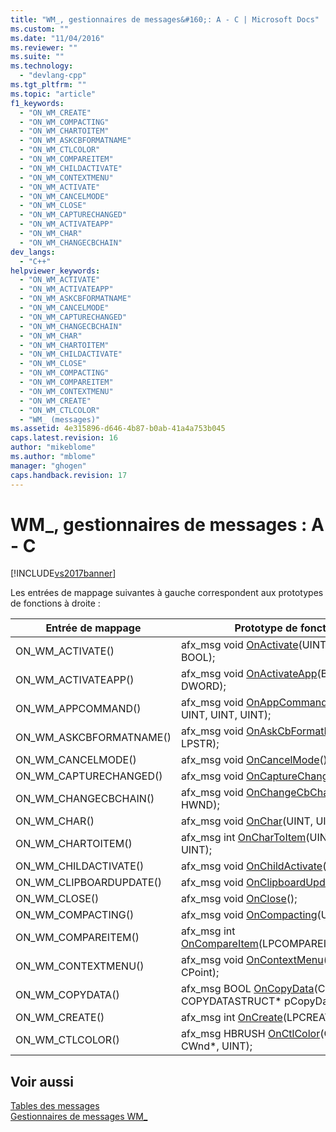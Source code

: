 ```yaml
---
title: "WM_, gestionnaires de messages&#160;: A - C | Microsoft Docs"
ms.custom: ""
ms.date: "11/04/2016"
ms.reviewer: ""
ms.suite: ""
ms.technology: 
  - "devlang-cpp"
ms.tgt_pltfrm: ""
ms.topic: "article"
f1_keywords: 
  - "ON_WM_CREATE"
  - "ON_WM_COMPACTING"
  - "ON_WM_CHARTOITEM"
  - "ON_WM_ASKCBFORMATNAME"
  - "ON_WM_CTLCOLOR"
  - "ON_WM_COMPAREITEM"
  - "ON_WM_CHILDACTIVATE"
  - "ON_WM_CONTEXTMENU"
  - "ON_WM_ACTIVATE"
  - "ON_WM_CANCELMODE"
  - "ON_WM_CLOSE"
  - "ON_WM_CAPTURECHANGED"
  - "ON_WM_ACTIVATEAPP"
  - "ON_WM_CHAR"
  - "ON_WM_CHANGECBCHAIN"
dev_langs: 
  - "C++"
helpviewer_keywords: 
  - "ON_WM_ACTIVATE"
  - "ON_WM_ACTIVATEAPP"
  - "ON_WM_ASKCBFORMATNAME"
  - "ON_WM_CANCELMODE"
  - "ON_WM_CAPTURECHANGED"
  - "ON_WM_CHANGECBCHAIN"
  - "ON_WM_CHAR"
  - "ON_WM_CHARTOITEM"
  - "ON_WM_CHILDACTIVATE"
  - "ON_WM_CLOSE"
  - "ON_WM_COMPACTING"
  - "ON_WM_COMPAREITEM"
  - "ON_WM_CONTEXTMENU"
  - "ON_WM_CREATE"
  - "ON_WM_CTLCOLOR"
  - "WM_ (messages)"
ms.assetid: 4e315896-d646-4b87-b0ab-41a4a753b045
caps.latest.revision: 16
author: "mikeblome"
ms.author: "mblome"
manager: "ghogen"
caps.handback.revision: 17
---
```

# WM_, gestionnaires de messages&#160;: A - C
[!INCLUDE[vs2017banner](../../assembler/inline/includes/vs2017banner.md)]

Les entrées de mappage suivantes à gauche correspondent aux prototypes de fonctions à droite :  
  
|Entrée de mappage|Prototype de fonction|  
|-----------------------|---------------------------|  
|ON\_WM\_ACTIVATE\(\)|afx\_msg void [OnActivate](../Topic/CWnd::OnActivate.md)\(UINT, CWnd\*, BOOL\);|  
|ON\_WM\_ACTIVATEAPP\(\)|afx\_msg void [OnActivateApp](../Topic/CWnd::OnActivateApp.md)\(BOOL, DWORD\);|  
|ON\_WM\_APPCOMMAND\(\)|afx\_msg void [OnAppCommand](../Topic/CWnd::OnAppCommand.md)\(CWnd\*, UINT, UINT, UINT\);|  
|ON\_WM\_ASKCBFORMATNAME\(\)|afx\_msg void [OnAskCbFormatName](../Topic/CWnd::OnAskCbFormatName.md)\(UINT, LPSTR\);|  
|ON\_WM\_CANCELMODE\(\)|afx\_msg void [OnCancelMode](../Topic/CWnd::OnCancelMode.md)\(\);|  
|ON\_WM\_CAPTURECHANGED\(\)|afx\_msg void [OnCaptureChanged](../Topic/CWnd::OnCaptureChanged.md)\(CWnd\*\);|  
|ON\_WM\_CHANGECBCHAIN\(\)|afx\_msg void [OnChangeCbChain](../Topic/CWnd::OnChangeCbChain.md)\(HWND, HWND\);|  
|ON\_WM\_CHAR\(\)|afx\_msg void [OnChar](../Topic/CWnd::OnChar.md)\(UINT, UINT, UINT\);|  
|ON\_WM\_CHARTOITEM\(\)|afx\_msg int [OnCharToItem](../Topic/CWnd::OnCharToItem.md)\(UINT, CWnd\*, UINT\);|  
|ON\_WM\_CHILDACTIVATE\(\)|afx\_msg void [OnChildActivate](../Topic/CWnd::OnChildActivate.md)\(\);|  
|ON\_WM\_CLIPBOARDUPDATE\(\)|afx\_msg void [OnClipboardUpdate](../Topic/CWnd::OnClipboardUpdate.md)\(\);|  
|ON\_WM\_CLOSE\(\)|afx\_msg void [OnClose](../Topic/CWnd::OnClose.md)\(\);|  
|ON\_WM\_COMPACTING\(\)|afx\_msg void [OnCompacting](../Topic/CWnd::OnCompacting.md)\(UINT\);|  
|ON\_WM\_COMPAREITEM\(\)|afx\_msg int [OnCompareItem](../Topic/CWnd::OnCompareItem.md)\(LPCOMPAREITEMSTRUCT\);|  
|ON\_WM\_CONTEXTMENU\(\)|afx\_msg void [OnContextMenu](../Topic/CWnd::OnContextMenu.md)\(CWnd\*, CPoint\);|  
|ON\_WM\_COPYDATA\(\)|afx\_msg BOOL [OnCopyData](../Topic/CWnd::OnCopyData.md)\(CWnd\* pWnd, COPYDATASTRUCT\* pCopyDataStruct\);|  
|ON\_WM\_CREATE\(\)|afx\_msg int [OnCreate](../Topic/CWnd::OnCreate.md)\(LPCREATESTRUCT\);|  
|ON\_WM\_CTLCOLOR\(\)|afx\_msg HBRUSH [OnCtlColor](../Topic/CWnd::OnCtlColor.md)\(CDC\*, CWnd\*, UINT\);|  
  
## Voir aussi  
 [Tables des messages](../../mfc/reference/message-maps-mfc.md)   
 [Gestionnaires de messages WM\_](../../mfc/reference/handlers-for-wm-messages.md)